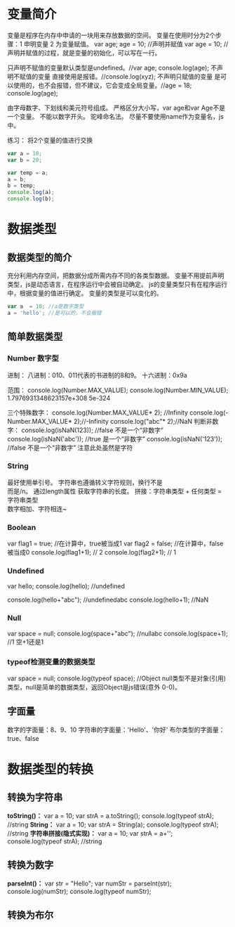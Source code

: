 # 变量简介
变量是程序在内存中申请的一块用来存放数据的空间。
变量在使用时分为2个步骤：1 申明变量 2 为变量赋值。
var age; age = 10;  //声明并赋值
var age = 10; //声明并赋值的过程，就是变量的初始化，可以写在一行。

只声明不赋值的变量默认类型是undefined。//var age; console.log(age);
不声明不赋值的变量 直接使用是报错。//console.log(xyz);
不声明只赋值的变量 是可以使用的，也不会报错，但不建议，它会变成全局变量。//age = 18; console.log(age);

由字母数字、下划线和美元符号组成。
严格区分大小写，var age和var Age不是一个变量。
不能以数字开头。
驼峰命名法。
尽量不要使用name作为变量名，js中。

练习：
将2个变量的值进行交换
```JavaScript
var a = 10;
var b = 20;

var temp = a;
a = b;
b = temp;
console.log(a);
console.log(b);
```

# 数据类型
## 数据类型的简介
充分利用内存空间，把数据分成所需内存不同的各类型数据。
变量不用提前声明类型，js是动态语言，在程序运行中会被自动确定。
js的变量类型只有在程序运行中，根据变量的值进行确定。
变量的类型是可以变化的。
```JavaScript
var a  = 10; //a是数字类型
a = 'hello'; //是可以的，不会报错
```

## 简单数据类型
### Number 数字型
进制：
八进制：010、011代表的书进制的8和9。
十六进制：0x9a

范围：
console.log(Number.MAX_VALUE);
console.log(Number.MIN_VALUE);
1.7976931348623157e+308
5e-324

三个特殊数字：
console.log(Number.MAX_VALUE* 2); //Infinity
console.log(-Number.MAX_VALUE* 2);//-Infinity
console.log("abc"* 2);//NaN
判断非数字：
console.log(isNaN(123)); //false 不是一个“非数字”
console.log(isNaN('abc')); //true 是一个“非数字”
console.log(isNaN('123')); //false 不是一个“非数字” 注意此处虽然是字符

### String
最好使用单引号。
字符串也遵循转义字符规则，换行不是<br /> 而是/n。
通过length属性 获取字符串的长度。
拼接：字符串类型 + 任何类型 = 字符串类型  
数字相加、字符相连~

### Boolean
var flag1 = true; //在计算中，true被当成1
var flag2 = false; //在计算中，false被当成0
console.log(flag1+1);  // 2
console.log(flag2+1); // 1

### Undefined
var hello;
console.log(hello);  //undefined

console.log(hello+"abc"); //undefinedabc
console.log(hello+1); //NaN

### Null
var space = null;
console.log(space+"abc"); //nullabc
console.log(space+1); //1  空+1还是1

### typeof检测变量的数据类型
var space = null;
console.log(typeof space); //Object
null类型不是对象(引用)类型，null是简单的数据类型，返回Object是js错误(意外 0-0)。

## 字面量
数字的字面量：8、9、10
字符串的字面量：'Hello'、'你好'
布尔类型的字面量：true、false

# 数据类型的转换
## 转换为字符串
**toString()：**
var a = 10;
var strA = a.toString();
console.log(typeof strA); //string
**String：**
var a = 10;
var strA = String(a);
console.log(typeof strA); //string
**字符串拼接(隐式实现)：**
var a = 10;
var strA = a+'';
console.log(typeof strA); //string



## 转换为数字
**parseInt()：**
var str = "Hello";
var numStr = parseInt(str);
console.log(numStr);
console.log(typeof numStr);



## 转换为布尔